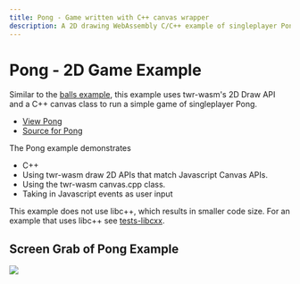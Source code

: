 ```yaml
---
title: Pong - Game written with C++ canvas wrapper
description: A 2D drawing WebAssembly C/C++ example of singleplayer Pong using Canvas like 2D API with twr-wasm
---
```


# Pong - 2D Game Example
Similar to the [balls example](examples-balls.md), this example uses twr-wasm's 2D Draw API and a C++ canvas class to run a simple game of singleplayer Pong.

* [View Pong](/examples/dist/pong/index.html)
* [Source for Pong](https://github.com/twiddlingbits/twr-wasm/tree/main/examples/pong)

The Pong example demonstrates

* C++
* Using twr-wasm draw 2D APIs that match Javascript Canvas APIs.
* Using the twr-wasm canvas.cpp class.
* Taking in Javascript events as user input

This example does not use libc++, which results in smaller code size.   For an example that uses libc++ see [tests-libcxx](examples-libcxx.md).

## Screen Grab of Pong Example
 <img src="../../img/readme-img-pong.png">
